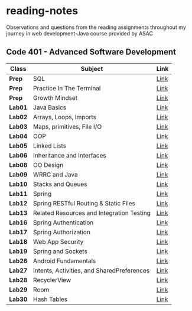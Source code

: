 
# reading-notes
Observations and questions from the reading assignments throughout my journey in web development-Java course provided by ASAC

## Code 401 - Advanced Software Development


| Class     | Subject   | Link                                                                                    |
|-----------|-----------|-----------------------------------------------------------------------------------------|
| **Prep**  | SQL       | [Link](https://baraahabusara.github.io/reading-notes/SQL/SQL)                           |
| **Prep**  | Practice In The Terminal | [Link](https://baraahabusara.github.io/reading-notes/TerminalPractice/TerminalPractice) |
| **Prep**  | Growth Mindset | [Link](https://baraahabusara.github.io/reading-notes/growthMindset/growthMindset)       |
| **Lab01** | Java Basics  | [Link](https://baraahabusara.github.io/reading-notes/Class01/readings-01)               |
| **Lab02** | Arrays, Loops, Imports| [Link](https://baraahabusara.github.io/reading-notes/Class02/readings-02)               |
| **Lab03** | Maps, primitives, File I/O| [Link](https://baraahabusara.github.io/reading-notes/Class03/readings-03)               |
| **Lab04** |OOP | [Link](https://baraahabusara.github.io/reading-notes/Class04/readings-04)               |
| **Lab05** |Linked Lists | [Link](https://baraahabusara.github.io/reading-notes/Class05/readings-05)               |
| **Lab06** |Inheritance and Interfaces | [Link](https://baraahabusara.github.io/reading-notes/Class06/readings-06)               |
| **Lab08** | OO Design | [Link](https://baraahabusara.github.io/reading-notes/Class08/readings-08)               |
| **Lab09** | WRRC and Java | [Link](https://baraahabusara.github.io/reading-notes/Class09/readings-09)               |
| **Lab10** | Stacks and Queues | [Link](https://baraahabusara.github.io/reading-notes/Class10/readings-10)               |
| **Lab11** | Spring | [Link](https://baraahabusara.github.io/reading-notes/Class11/readings-11)               |
| **Lab12** | Spring RESTful Routing & Static Files | [Link](https://baraahabusara.github.io/reading-notes/Class12/readings-12)               |
| **Lab13** | Related Resources and Integration Testing | [Link](https://baraahabusara.github.io/reading-notes/Class13/readings-13)               |
| **Lab16** | Spring Authentication | [Link](https://baraahabusara.github.io/reading-notes/Class16/readings-16)               |
| **Lab17** |  Spring Authorization | [Link](https://baraahabusara.github.io/reading-notes/Class17/readings-17)               |
| **Lab18** | Web App Security | [Link](https://baraahabusara.github.io/reading-notes/Class18/readings-18)               |
| **Lab19** |  Spring and Sockets| [Link](https://baraahabusara.github.io/reading-notes/Class19/readings-19)               |
| **Lab26** |  Android Fundamentals	| [Link](https://baraahabusara.github.io/reading-notes/Class26/readings-26)               |
| **Lab27** |   Intents, Activities, and SharedPreferences| [Link](https://baraahabusara.github.io/reading-notes/Class27/readings-27)               |
| **Lab28** | RecyclerView | [Link](https://baraahabusara.github.io/reading-notes/Class28/readings-28)               |
| **Lab29** | Room | [Link](https://baraahabusara.github.io/reading-notes/Class29/readings-29)               |
| **Lab30** | Hash Tables | [Link](https://baraahabusara.github.io/reading-notes/Class30/readings-30)               |